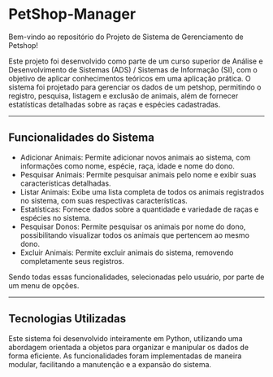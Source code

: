# PetShop-Manager 
Bem-vindo ao repositório do Projeto de Sistema de Gerenciamento de Petshop!

Este projeto foi desenvolvido como parte de um curso superior de Análise e Desenvolvimento de Sistemas (ADS) / Sistemas de Informação (SI), com o objetivo de aplicar conhecimentos teóricos em uma aplicação prática. O sistema foi projetado para gerenciar os dados de um petshop, permitindo o registro, pesquisa, listagem e exclusão de animais, além de fornecer estatísticas detalhadas sobre as raças e espécies cadastradas.
***
## Funcionalidades do Sistema
* Adicionar Animais: Permite adicionar novos animais ao sistema, com informações como nome, espécie, raça, idade e nome do dono.
* Pesquisar Animais: Permite pesquisar animais pelo nome e exibir suas características detalhadas.
* Listar Animais: Exibe uma lista completa de todos os animais registrados no sistema, com suas respectivas características.
* Estatísticas: Fornece dados sobre a quantidade e variedade de raças e espécies no sistema.
* Pesquisar Donos: Permite pesquisar os animais por nome do dono, possibilitando visualizar todos os animais que pertencem ao mesmo dono.
* Excluir Animais: Permite excluir animais do sistema, removendo completamente seus registros.

Sendo todas essas funcionalidades, selecionadas pelo usuário, por parte de um menu de opções.
***
## Tecnologias Utilizadas
Este sistema foi desenvolvido inteiramente em Python, utilizando uma abordagem orientada a objetos para organizar e manipular os dados de forma eficiente. As funcionalidades foram implementadas de maneira modular, facilitando a manutenção e a expansão do sistema.
